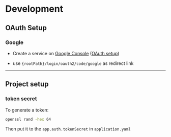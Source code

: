 # Development

##  OAuth Setup
### Google
- Create a service on [Google Console](https://console.cloud.google.com/apis/) ([OAuth setup](https://developers.google.com/identity/protocols/oauth2/web-server))

- use `{rootPath}/login/oauth2/code/google` as redirect link

---

## Project setup
### token secret
To generate a token:
```bash
openssl rand -hex 64
```
Then put it to the `app.auth.tokenSecret` in `application.yaml`
